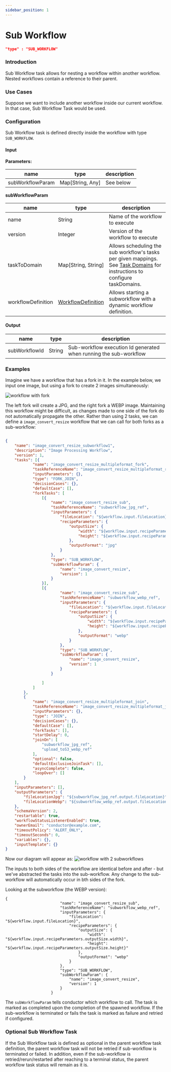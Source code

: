 ```yaml
---
sidebar_position: 1
---
```

# Sub Workflow
```json
"type" : "SUB_WORKFLOW"
```
### Introduction
Sub Workflow task allows for nesting a workflow within another workflow. Nested workflows contain a reference to their parent.

### Use Cases

Suppose we want to include another workflow inside our current workflow. In that
case, Sub Workflow Task would be used.

### Configuration

Sub Workflow task is defined directly inside the workflow with type `SUB_WORKFLOW`.

#### Input

**Parameters:**

| name             | type             | description |
|------------------|------------------|-------------|
| subWorkflowParam | Map[String, Any] | See below   |

**subWorkflowParam**

| name               | type                                                  | description                                                                                                                                                         |
|--------------------|-------------------------------------------------------|---------------------------------------------------------------------------------------------------------------------------------------------------------------------|
| name               | String                                                | Name of the workflow to execute                                                                                                                                     |
| version            | Integer                                               | Version of the workflow to execute                                                                                                                                  |
| taskToDomain       | Map[String, String]                                   | Allows scheduling the sub workflow's tasks per given mappings. <br/> See [Task Domains](/configuration/taskdomains.html) for instructions to configure taskDomains. |
| workflowDefinition | [WorkflowDefinition](/configuration/workflowdef.html) | Allows starting a subworkflow with a dynamic workflow definition.                                                                                                   |

#### Output

| name          | type   | description                                                       |
|---------------|--------|-------------------------------------------------------------------|
| subWorkflowId | String | Sub-workflow execution Id generated when running the sub-workflow |


### Examples


Imagine we have a workflow that has a fork in it. In the example below, we input one image, but using a fork to create 2 images simultaneously:


![workflow with fork](/img/workflow_fork.png)

The left fork will create a JPG, and the right fork a WEBP image. Maintaining this workflow might be difficult, as changes made to one side of the fork do not automatically propagate the other.  Rather than using 2 tasks, we can define a ```image_convert_resize``` workflow that we can call for both forks as a sub-workflow:


```json

{
	"name": "image_convert_resize_subworkflow1",
	"description": "Image Processing Workflow",
	"version": 1,
	"tasks": [{
			"name": "image_convert_resize_multipleformat_fork",
			"taskReferenceName": "image_convert_resize_multipleformat_ref",
			"inputParameters": {},
			"type": "FORK_JOIN",
			"decisionCases": {},
			"defaultCase": [],
			"forkTasks": [
				[{
					"name": "image_convert_resize_sub",
					"taskReferenceName": "subworkflow_jpg_ref",
					"inputParameters": {
						"fileLocation": "${workflow.input.fileLocation}",
						"recipeParameters": {
							"outputSize": {
								"width": "${workflow.input.recipeParameters.outputSize.width}",
								"height": "${workflow.input.recipeParameters.outputSize.height}"
							},
							"outputFormat": "jpg"
						}
					},
					"type": "SUB_WORKFLOW",
					"subWorkflowParam": {
						"name": "image_convert_resize",
						"version": 1
					}
				}],
				[{
						"name": "image_convert_resize_sub",
						"taskReferenceName": "subworkflow_webp_ref",
						"inputParameters": {
							"fileLocation": "${workflow.input.fileLocation}",
							"recipeParameters": {
								"outputSize": {
									"width": "${workflow.input.recipeParameters.outputSize.width}",
									"height": "${workflow.input.recipeParameters.outputSize.height}"
								},
								"outputFormat": "webp"
							}
						},
						"type": "SUB_WORKFLOW",
						"subWorkflowParam": {
							"name": "image_convert_resize",
							"version": 1
						}
					}

				]
			]
		},
		{
			"name": "image_convert_resize_multipleformat_join",
			"taskReferenceName": "image_convert_resize_multipleformat_join_ref",
			"inputParameters": {},
			"type": "JOIN",
			"decisionCases": {},
			"defaultCase": [],
			"forkTasks": [],
			"startDelay": 0,
			"joinOn": [
				"subworkflow_jpg_ref",
				"upload_toS3_webp_ref"
			],
			"optional": false,
			"defaultExclusiveJoinTask": [],
			"asyncComplete": false,
			"loopOver": []
		}
	],
	"inputParameters": [],
	"outputParameters": {
		"fileLocationJpg": "${subworkflow_jpg_ref.output.fileLocation}",
		"fileLocationWebp": "${subworkflow_webp_ref.output.fileLocation}"
	},
	"schemaVersion": 2,
	"restartable": true,
	"workflowStatusListenerEnabled": true,
	"ownerEmail": "conductor@example.com",
	"timeoutPolicy": "ALERT_ONLY",
	"timeoutSeconds": 0,
	"variables": {},
	"inputTemplate": {}
}
```

Now our diagram will appear as:
![workflow with 2 subworkflows](/img/subworkflow_diagram.png)



The inputs to both sides of the workflow are identical before and after - but we've abstracted the tasks into the sub-workflow. Any change to the sub-workflow will automatically occur in bth sides of the fork.


Looking at the subworkflow (the WEBP version):

```
{
                        "name": "image_convert_resize_sub",
                        "taskReferenceName": "subworkflow_webp_ref",
                        "inputParameters": {
                            "fileLocation": "${workflow.input.fileLocation}",
                            "recipeParameters": {
                                "outputSize": {
                                    "width": "${workflow.input.recipeParameters.outputSize.width}",
                                    "height": "${workflow.input.recipeParameters.outputSize.height}"
                                },
                                "outputFormat": "webp"
                            }
                        },
                        "type": "SUB_WORKFLOW",
                        "subWorkflowParam": {
                            "name": "image_convert_resize",
                            "version": 1
                        }
                    }
```

The ```subWorkflowParam``` tells conductor which workflow to call. The task is marked as completed upon the completion of the spawned workflow. 
If the sub-workflow is terminated or fails the task is marked as failure and retried if configured. 

### Optional Sub Workflow Task
If the Sub Workflow task is defined as optional in the parent workflow task definition, the parent workflow task will not be retried if sub-workflow is terminated or failed.
In addition, even if the sub-workflow is retried/rerun/restarted after reaching to a terminal status, the parent workflow task status will remain as it is.

